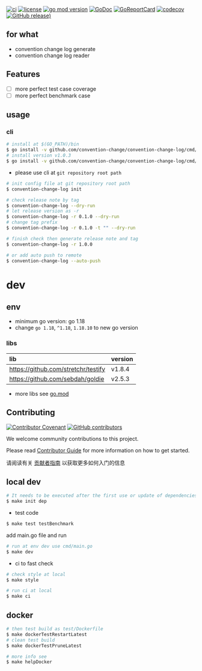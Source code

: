 [![ci](https://github.com/convention-change/convention-change-log/actions/workflows/ci.yml/badge.svg)](https://github.com/convention-change/convention-change-log/actions/workflows/ci.yml)
[![license](https://img.shields.io/github/license/convention-change/convention-change-log)](https://github.com/convention-change/convention-change-log)
[![go mod version](https://img.shields.io/github/go-mod/go-version/convention-change/convention-change-log?label=go.mod)](https://github.com/convention-change/convention-change-log)
[![GoDoc](https://godoc.org/github.com/convention-change/convention-change-log?status.png)](https://godoc.org/github.com/convention-change/convention-change-log/)
[![GoReportCard](https://goreportcard.com/badge/github.com/convention-change/convention-change-log)](https://goreportcard.com/report/github.com/convention-change/convention-change-log)
[![codecov](https://codecov.io/gh/convention-change/convention-change-log/branch/main/graph/badge.svg)](https://codecov.io/gh/convention-change/convention-change-log)
[![GitHub release)](https://img.shields.io/github/v/release/convention-change/convention-change-log)](https://github.com/convention-change/convention-change-log/releases)

## for what

- convention change log generate
- convention change log reader

## Features

- [ ] more perfect test case coverage
- [ ] more perfect benchmark case

## usage

### cli

```bash
# install at $(GO_PATH)/bin
$ go install -v github.com/convention-change/convention-change-log/cmd/convention-change-log@latest
# install version v1.0.3
$ go install -v github.com/convention-change/convention-change-log/cmd/convention-change-log@v1.0.3
````

- please use cli at `git repository root path`

```bash
# init config file at git repository root path
$ convention-change-log init

# check release note by tag
$ convention-change-log --dry-run
# let release version as -r
$ convention-change-log -r 0.1.0 --dry-run
# change tag prefix
$ convention-change-log -r 0.1.0 -t "" --dry-run

# finish check then generate release note and tag
$ convention-change-log -r 1.0.0

# or add auto push to remote
$ convention-change-log --auto-push
```

# dev

## env

- minimum go version: go 1.18
- change `go 1.18`, `^1.18`, `1.18.10` to new go version

### libs

| lib                                 | version |
|:------------------------------------|:--------|
| https://github.com/stretchr/testify | v1.8.4  |
| https://github.com/sebdah/goldie    | v2.5.3  |

- more libs see [go.mod](https://github.com/convention-change/convention-change-log/blob/main/go.mod)

## Contributing

[![Contributor Covenant](https://img.shields.io/badge/contributor%20covenant-v1.4-ff69b4.svg)](.github/CONTRIBUTING_DOC/CODE_OF_CONDUCT.md)
[![GitHub contributors](https://img.shields.io/github/contributors/convention-change/convention-change-log)](https://github.com/convention-change/convention-change-log/graphs/contributors)

We welcome community contributions to this project.

Please read [Contributor Guide](.github/CONTRIBUTING_DOC/CONTRIBUTING.md) for more information on how to get started.

请阅读有关 [贡献者指南](.github/CONTRIBUTING_DOC/zh-CN/CONTRIBUTING.md) 以获取更多如何入门的信息

## local dev

```bash
# It needs to be executed after the first use or update of dependencies.
$ make init dep
```

- test code

```bash
$ make test testBenchmark
```

add main.go file and run

```bash
# run at env dev use cmd/main.go
$ make dev
```

- ci to fast check

```bash
# check style at local
$ make style

# run ci at local
$ make ci
```

## docker

```bash
# then test build as test/Dockerfile
$ make dockerTestRestartLatest
# clean test build
$ make dockerTestPruneLatest

# more info see
$ make helpDocker
```
